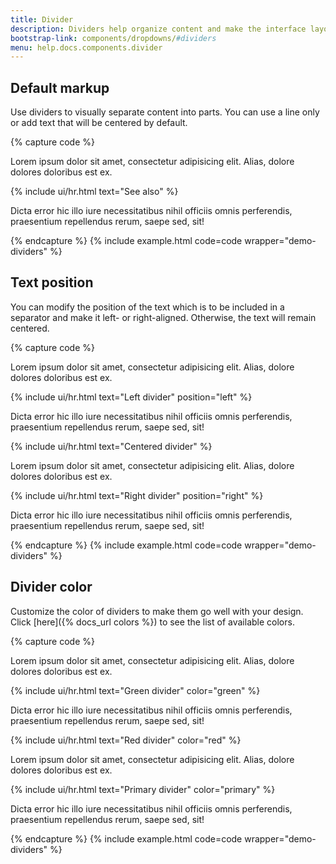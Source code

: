 ```yaml
---
title: Divider
description: Dividers help organize content and make the interface layout clear and uncluttered. Greater clarity adds up to better user experience and enhanced interaction with a website or app.  
bootstrap-link: components/dropdowns/#dividers
menu: help.docs.components.divider
---
```



## Default markup

Use dividers to visually separate content into parts. You can use a line only or add text that will be centered by default.   

{% capture code %}
<p>
  Lorem ipsum dolor sit amet, consectetur adipisicing elit. Alias, dolore dolores doloribus est ex.
</p>
{% include ui/hr.html text="See also" %}
<p>
  Dicta error hic illo iure necessitatibus nihil officiis omnis perferendis, praesentium repellendus rerum, saepe sed, sit!
</p>
{% endcapture %}
{% include example.html code=code wrapper="demo-dividers" %}


## Text position

You can modify the position of the text which is to be included in a separator and make it left- or right-aligned. Otherwise, the text will remain centered.

{% capture code %}
<p>
  Lorem ipsum dolor sit amet, consectetur adipisicing elit. Alias, dolore dolores doloribus est ex.
</p>
{% include ui/hr.html text="Left divider" position="left" %}
<p>
  Dicta error hic illo iure necessitatibus nihil officiis omnis perferendis, praesentium repellendus rerum, saepe sed, sit!
</p>
{% include ui/hr.html text="Centered divider"  %}
<p>
  Lorem ipsum dolor sit amet, consectetur adipisicing elit. Alias, dolore dolores doloribus est ex.
</p>
{% include ui/hr.html text="Right divider" position="right" %}
<p>
  Dicta error hic illo iure necessitatibus nihil officiis omnis perferendis, praesentium repellendus rerum, saepe sed, sit!
</p>
{% endcapture %}
{% include example.html code=code wrapper="demo-dividers" %}


## Divider color

Customize the color of dividers to make them go well with your design. Click [here]({% docs_url colors %}) to see the list of available colors.

{% capture code %}
<p>
  Lorem ipsum dolor sit amet, consectetur adipisicing elit. Alias, dolore dolores doloribus est ex.
</p>
{% include ui/hr.html text="Green divider" color="green" %}
<p>
  Dicta error hic illo iure necessitatibus nihil officiis omnis perferendis, praesentium repellendus rerum, saepe sed, sit!
</p>
{% include ui/hr.html text="Red divider" color="red" %}
<p>
  Lorem ipsum dolor sit amet, consectetur adipisicing elit. Alias, dolore dolores doloribus est ex.
</p>
{% include ui/hr.html text="Primary divider" color="primary" %}
<p>
   Dicta error hic illo iure necessitatibus nihil officiis omnis perferendis, praesentium repellendus rerum, saepe sed, sit!
</p>
{% endcapture %}
{% include example.html code=code wrapper="demo-dividers" %}
